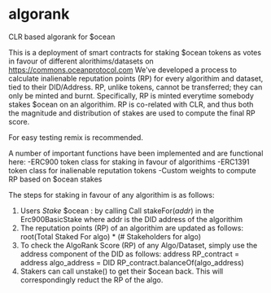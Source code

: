 # algorank
CLR based algorank for $ocean

This is a deployment of smart contracts for staking $ocean tokens as votes in favour of different alorithims/datasets on https://commons.oceanprotocol.com We've developed a process to calculate inalienable reputation points (RP) for every algorithim and dataset, tied to their DID/Address. RP, unlike tokens, cannot be transferred; they can only be minted and burnt. Specifically, RP is minted everytime somebody stakes $ocean on an algorithim. RP is co-related with CLR, and thus both the magnitude and distribution of stakes are used to compute the final RP score.

For easy testing remix is recommended. 

A number of important functions have been implemented and are functional here:
-ERC900 token class for staking in favour of algorithims
-ERC1391 token class for inalienable reputation tokens
-Custom weights to compute RP based on $ocean stakes

The steps for staking in favour of any algorithim is as follows:

1. Users *Stake* $ocean : by calling Call stakeFor(_addr_) in the Erc900BasicStake where addr is the DID address of the algorithim
2. The reputation points (RP) of an algorithim are updated as follows:
root(Total Staked For algo) * (# Stakeholders for algo)
3. To check the AlgoRank Score (RP) of any Algo/Dataset, simply use the address component of the DID as follows:
address RP_contract = 
address algo_address = DID
RP_contract.balanceOf(algo_address)
4. Stakers can call unstake() to get their $ocean back. This will correspondingly reduct the RP of the algo.




